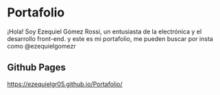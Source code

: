 # Portafolio
¡Hola! Soy Ezequiel Gómez Rossi, un entusiasta de la electrónica y el desarrollo front-end. y este es mi portafolio, me pueden buscar por insta como @ezequielgomezr
## Github Pages
https://ezequielgr05.github.io/Portafolio/
